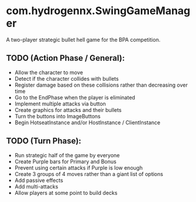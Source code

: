 # com.hydrogennx.SwingGameManager
A two-player strategic bullet hell game for the BPA competition.

## TODO (Action Phase / General):
 * Allow the character to move
 * Detect if the character collides with bullets
 * Register damage based on these collisions rather than decreasing over time
 * Go to the EndPhase when the player is eliminated
 * Implement multiple attacks via button
 * Create graphics for attacks and their bullets
 * Turn the buttons into ImageButtons
 * Begin HotseatInstance and/or HostInstance / ClientInstance

## TODO (Turn Phase):
 * Run strategic half of the game by everyone
 * Create Purple bars for Primary and Bonus
 * Prevent using certain attacks if Purple is low enough
 * Create 3 groups of 4 moves rather than a giant list of options
 * Add passive effects
 * Add multi-attacks
 * Allow players at some point to build decks
